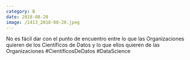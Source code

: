 ```yaml
--- 
category: B 
date: 2018-08-20 
image: /1413_2018-08-20.jpeg 
--- 
```


No es fácil dar con el punto de encuentro entre lo que las Organizaciones quieren de los Científicos de Datos y lo que ellos quieren de las Organizaciones #CientíficosDeDatos #DataScience